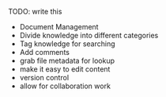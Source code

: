 TODO: write this

* Document Management
* Divide knowledge into different categories
* Tag knowledge for searching
* Add comments
* grab file metadata for lookup
* make it easy to edit content
* version control
* allow for collaboration work
